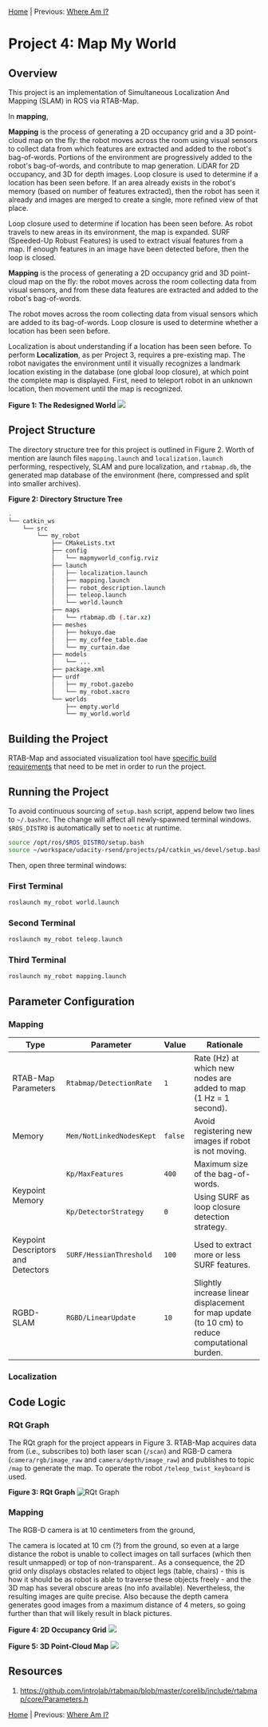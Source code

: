 [Home](../../README.md) | Previous: [Where Am I?](../p3/p3-where-am-i.md)

# Project 4: Map My World

## Overview

This project is an implementation of Simultaneous Localization And Mapping (SLAM) in ROS via RTAB-Map.



In __mapping__, 

__Mapping__ is the process of generating a 2D occupancy grid and a 3D point-cloud map on the fly: the robot moves across the room using visual sensors to collect data from which features are extracted and added to the robot's bag-of-words. Portions of the environment are progressively added to the robot's bag-of-words, and contribute to map generation. LiDAR for 2D occupancy, and 3D for depth images. Loop closure is used to determine if a location has been seen before. If an area already exists in the robot's memory (based on number of features extracted), then the robot has seen it already and images are merged to create a single, more refined view of that place.

Loop closure used to determine if location has been seen before. As robot travels to new areas in its environment, the map is expanded. SURF (Speeded-Up Robust Features) is used to extract visual features from a map. If enough features in an image have been detected before, then the loop is closed. 

__Mapping__ is the process of generating a 2D occupancy grid and 3D point-cloud map on the fly: the robot moves across the room collecting data from visual sensors, and from these data features are extracted and added to the robot's bag-of-words.

The robot moves across the room collecting data from visual sensors which are added to its bag-of-words. Loop closure is used to determine whether a location has been seen before.

Localization is about understanding if a location has been seen before.
To perform __Localization__, as per Project 3, requires a pre-existing map. The robot navigates the environment until it visually recognizes a landmark location existing in the database (one global loop closure), at which point the complete map is displayed.
First, need to teleport robot in an unknown location, then movement until the map is recognized. 

__Figure 1: The Redesigned World__
![](./img/img2.png)

## Project Structure

The directory structure tree for this project is outlined in Figure 2. Worth of mention are launch files `mapping.launch` and `localization.launch` performing, respectively, SLAM and pure localization, and `rtabmap.db`, the generated map database of the environment (here, compressed and split into smaller archives).

__Figure 2: Directory Structure Tree__

```bash
.
└── catkin_ws
    └── src
        └── my_robot
            ├── CMakeLists.txt
            ├── config
            │   └── mapmyworld_config.rviz
            ├── launch
            │   ├── localization.launch
            │   ├── mapping.launch
            │   ├── robot_description.launch
            │   ├── teleop.launch
            │   └── world.launch
            ├── maps
            │   └── rtabmap.db (.tar.xz)
            ├── meshes
            │   ├── hokuyo.dae
            │   ├── my_coffee_table.dae
            │   └── my_curtain.dae
            ├── models
            │   └── ...
            ├── package.xml
            ├── urdf
            │   ├── my_robot.gazebo
            │   └── my_robot.xacro
            └── worlds
                ├── empty.world
                └── my_world.world
```

## Building the Project

RTAB-Map and associated visualization tool have [specific build requirements](p4-preliminary-config.md) that need to be met in order to run the project.

## Running the Project

To avoid continuous sourcing of `setup.bash` script, append below two lines to `~/.bashrc`. The change will affect all newly-spawned terminal windows. `$ROS_DISTRO` is automatically set to `noetic` at runtime.

```bash
source /opt/ros/$ROS_DISTRO/setup.bash
source ~/workspace/udacity-rsend/projects/p4/catkin_ws/devel/setup.bash
```

Then, open three terminal windows:

### First Terminal

```bash
roslaunch my_robot world.launch
```

### Second Terminal

```bash
roslaunch my_robot teleop.launch
```

### Third Terminal

```bash
roslaunch my_robot mapping.launch
```

## Parameter Configuration

### Mapping

<table>
    <thead>
        <tr>
            <th>Type</th>
            <th>Parameter</th>
            <th>Value</th>
            <th>Rationale</th>
        </tr>
    </thead>
    <tbody>
        <tr>
            <td rowspan=1>RTAB-Map Parameters</td>
            <td><code>Rtabmap/DetectionRate</code></td>
            <td><code>1</code></td>
            <td>Rate (Hz) at which new nodes are added to map (1 Hz = 1 second).</td>
        </tr>
        <tr>
            <td rowspan=1>Memory</td>
            <td><code>Mem/NotLinkedNodesKept</code></td>
            <td><code>false</code></td>
            <td>Avoid registering new images if robot is not moving.</td>
        </tr>
        <tr>
            <td rowspan=2>Keypoint Memory</td>
            <td><code>Kp/MaxFeatures</code></td>
            <td><code>400</code></td>
            <td>Maximum size of the bag-of-words.</td>
        </tr>
        <tr>
            <td><code>Kp/DetectorStrategy</code></td>
            <td><code>0</code></td>
            <td>Using SURF as loop closure detection strategy.</td>
        </tr>
        <tr>
            <td rowspan=1>Keypoint Descriptors and Detectors</td>
            <td><code>SURF/HessianThreshold</code></td>
            <td><code>100</code></td>
            <td>Used to extract more or less SURF features.</td>
        </tr>
        <tr>
            <td rowspan=1>RGBD-SLAM</td>
            <td><code>RGBD/LinearUpdate</code></td>
            <td><code>10</code></td>
            <td>Slightly increase linear displacement for map update (to 10 cm) to reduce computational burden.</td>
        </tr>
    </tbody>
</table>

### Localization

## Code Logic

### RQt Graph

The RQt graph for the project appears in Figure 3. RTAB-Map acquires data from (i.e., subscribes to) both laser scan (`/scan`) and RGB-D camera (`camera/rgb/image_raw` and `camera/depth/image_raw`) and publishes to topic `/map` to generate the map. To operate the robot `/teleop_twist_keyboard` is used.

__Figure 3: RQt Graph__
![RQt Graph](./img/img3.png)

### Mapping

The RGB-D camera is at 10 centimeters from the ground, 

The camera is located at 10 cm (?) from the ground, so even at a large distance the robot is unable to collect images on tall surfaces (which then result unmapped) or top of non-transparent.. As a consequence, the 2D grid only displays obstacles related to object legs (table, chairs) - this is how it should be as robot is able to traverse these objects freely - and the 3D map has several obscure areas (no info available). Nevertheless, the resulting images are quite precise. Also because the depth camera generates good images from a maximum distance of 4 meters, so going further than that will likely result in black pictures.

__Figure 4: 2D Occupancy Grid__
![](./img/img4.png)

__Figure 5: 3D Point-Cloud Map__
![](./img/img5.png)

## Resources

1. https://github.com/introlab/rtabmap/blob/master/corelib/include/rtabmap/core/Parameters.h

[Home](../../README.md) | Previous: [Where Am I?](../p3/p3-where-am-i.md)
